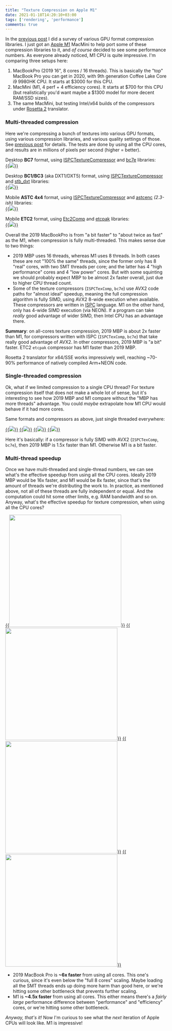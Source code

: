 ```yaml
---
title: "Texture Compression on Apple M1"
date: 2021-01-18T14:20:10+03:00
tags: ['rendering', 'performance']
comments: true
---
```


In the [previous post](/blog/2020/12/08/Texture-Compression-in-2020/) I did a survey of various GPU format
compression libraries. I just got an [Apple M1](https://en.wikipedia.org/wiki/Apple_M1) MacMini to help port
some of these compression libraries to it, and _of course_ decided to see some performance numbers.
As everyone already noticed, M1 CPU is quite impressive. I'm comparing three setups here:

1. MacBookPro (2019 16", 8 cores / 16 threads). This is basically the "top" MacBook Pro you can get in 2020, with
  9th generation Coffee Lake Core i9 9980HK CPU. It starts at $3000 for this CPU.
1. MacMini (M1, 4 perf + 4 efficiency cores). It starts at $700 for this CPU (but realistically you'd want maybe a $1300
  model for more decent RAM/SSD sizes).
1. The same MacMini, but testing Intel/x64 builds of the compressors under
  [Rosetta 2](https://en.wikipedia.org/wiki/Rosetta_(software)#Rosetta_2) translator.


### Multi-threaded compression

Here we're compressing a bunch of textures into various GPU formats, using various compression libraries, and
various quality settings of those. See [previous post](/blog/2020/12/08/Texture-Compression-in-2020/) for details.
The tests are done by using all the CPU cores, and results are in millions of pixels per second (higher = better).

Desktop **BC7** format, using [ISPCTextureCompressor](https://github.com/GameTechDev/ISPCTextureCompressor) and
[bc7e](https://github.com/BinomialLLC/bc7e) libraries: \
[{{<img src="/img/blog/2021/m1-bc7-threaded.png">}}](/img/blog/2021/m1-bc7-threaded.png)

Desktop **BC1/BC3** (aka DXT1/DXT5) format, using [ISPCTextureCompressor](https://github.com/GameTechDev/ISPCTextureCompressor)
and [stb_dxt](https://github.com/nothings/stb/blob/master/stb_dxt.h) libraries: \
[{{<img src="/img/blog/2021/m1-dxtc-threaded.png">}}](/img/blog/2021/m1-dxtc-threaded.png)

Mobile **ASTC 4x4** format, using [ISPCTextureCompressor](https://github.com/GameTechDev/ISPCTextureCompressor) and [astcenc](https://github.com/ARM-software/astc-encoder) _(2.3-ish)_ libraries: \
[{{<img src="/img/blog/2021/m1-astc4-threaded.png">}}](/img/blog/2021/m1-astc4-threaded.png)

Mobile **ETC2** format, using [Etc2Comp](https://github.com/google/etc2comp) and [etcpak](https://github.com/wolfpld/etcpak)
libraries: \
[{{<img src="/img/blog/2021/m1-etc2-threaded.png">}}](/img/blog/2021/m1-etc2-threaded.png)

Overall the 2019 MacBookPro is from "a bit faster" to "about twice as fast" as the M1, when
compression is fully multi-threaded. This makes sense due to two things:

* 2019 MBP uses 16 threads, whereas M1 uses 8 threads. In both cases these are not "100% the same" threads, since the former
  only has 8 "real" cores, with two SMT threads per core; and the latter has 4 "high performance" cores and 4 "low power" cores.
  But with some squinting we should probably expect MBP to be almost 2x faster overall, just due to higher CPU thread count.
* Some of the texture compressors (`ISPCTexComp`, `bc7e`) use AVX2 code paths for "almost ideal" speedup, meaning the full
  compression algorithm is fully SIMD, using AVX2 8-wide execution when available. These compressors
  are written in [ISPC](https://ispc.github.io/) language. M1 on the other hand, only has 4-wide SIMD execution
  (via NEON). If a program can take _really_ good advantage of wider SIMD, then Intel CPU has an advantage there.
  
**Summary**: on all-cores texture compression, 2019 MBP is about 2x faster than M1, for compressors written with ISPC (`ISPCTexComp`, `bc7e`)
that take really good advantage of AVX2. In other compressors, 2019 MBP is "a bit" faster. ETC2 `etcpak` compressor has M1 faster
than 2019 MBP.

Rosetta 2 translator for x64/SSE works impressively well, reaching ~70-90% performance of natively compiled Arm+NEON code.


### Single-threaded compression

Ok, what if we limited compression to a single CPU thread? For texture compression itself that does not make a whole lot of sense,
but it's interesting to see how 2019 MBP and M1 compare without the "MBP has more threads" advantage. You could _maybe_ extrapolate
how M1 CPU would behave if it had more cores.

Same formats and compressors as above, just single threaded everywhere:

[{{<img src="/img/blog/2021/m1-bc7-single.png">}}](/img/blog/2021/m1-bc7-single.png)
[{{<img src="/img/blog/2021/m1-dxtc-single.png">}}](/img/blog/2021/m1-dxtc-single.png)
[{{<img src="/img/blog/2021/m1-astc4-single.png">}}](/img/blog/2021/m1-astc4-single.png)
[{{<img src="/img/blog/2021/m1-etc2-single.png">}}](/img/blog/2021/m1-etc2-single.png)

Here it's basically: if a compressor is fully SIMD with AVX2 (`ISPCTexComp`, `bc7e`), then 2019 MBP is 1.5x faster than M1.
Otherwise M1 is a bit faster.


### Multi-thread speedup

Once we have multi-threaded and single-thread numbers, we can see what's the effective speedup from using all the CPU cores.
Ideally 2019 MBP would be 16x faster, and M1 would be 8x faster, since that's the amount of threads we're distributing the
work to. In practice, as mentioned above, not all of these threads are fully independent or equal. And the computation
could hit some other limits, e.g. RAM bandwidth and so on. Anyway, what's the effective speedup for texture compression, when using
all the CPU cores?

[{{<img src="/img/blog/2021/m1-bc7-speedup.png" width="350px">}}](/img/blog/2021/m1-bc7-speedup.png)
[{{<img src="/img/blog/2021/m1-dxtc-speedup.png" width="350px">}}](/img/blog/2021/m1-dxtc-speedup.png)
[{{<img src="/img/blog/2021/m1-astc4-speedup.png" width="350px">}}](/img/blog/2021/m1-astc4-speedup.png)
[{{<img src="/img/blog/2021/m1-etc2-speedup.png" width="350px">}}](/img/blog/2021/m1-etc2-speedup.png)

* 2019 MacBook Pro is **~6x faster** from using all cores. This one's curious, since it's even below the "full 8 cores" scaling.
  Maybe loading all the SMT threads ends up doing more harm than good here, or we're hitting some other bottleneck that prevents
  further scaling.
* M1 is **~4.5x faster** from using all cores. This either means there's a _fairly large_ performance difference between "performance"
  and "efficiency" cores, or we're hitting some other bottleneck.



*Anyway, that's it!* Now I'm curious to see what the *next* iteration of Apple CPUs will look like. M1 is impressive!


